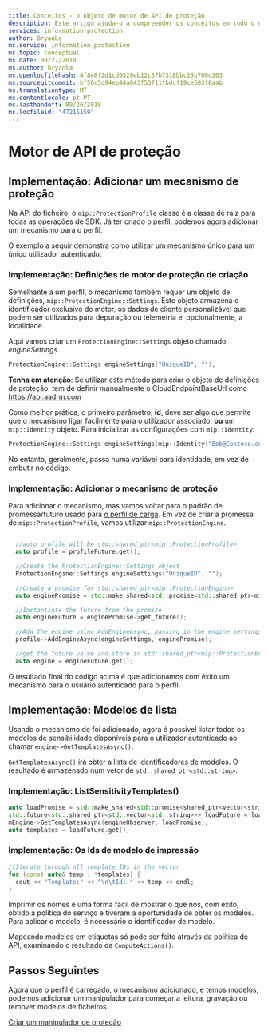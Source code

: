```yaml
---
title: Conceitos - o objeto de motor de API de proteção
description: Este artigo ajuda-o a compreender os conceitos em todo o objeto de motor de proteção, o que é criada durante a inicialização do aplicativo.
services: information-protection
author: BryanLa
ms.service: information-protection
ms.topic: conceptual
ms.date: 09/27/2018
ms.author: bryanla
ms.openlocfilehash: 4f8e8f2d1cd0328eb12c37b7318bbc15b700d303
ms.sourcegitcommit: bf58c5d94eb44a043f53711fbdcf19ce503f8aab
ms.translationtype: MT
ms.contentlocale: pt-PT
ms.lasthandoff: 09/26/2018
ms.locfileid: "47215159"
---
```

# <a name="protection-api-engine"></a>Motor de API de proteção

## <a name="implementation-add-a-protection-engine"></a>Implementação: Adicionar um mecanismo de proteção

Na API do ficheiro, o `mip::ProtectionProfile` classe é a classe de raiz para todas as operações de SDK. Já ter criado o perfil, podemos agora adicionar um mecanismo para o perfil.

O exemplo a seguir demonstra como utilizar um mecanismo único para um único utilizador autenticado.

### <a name="implementation-create-protection-engine-settings"></a>Implementação: Definições de motor de proteção de criação

Semelhante a um perfil, o mecanismo também requer um objeto de definições, `mip::ProtectionEngine::Settings`. Este objeto armazena o identificador exclusivo do motor, os dados de cliente personalizável que podem ser utilizados para depuração ou telemetria e, opcionalmente, a localidade.

Aqui vamos criar um `ProtectionEngine::Settings` objeto chamado *engineSettings*. 

```cpp
ProtectionEngine::Settings engineSettings("UniqueID", "");
```

**Tenha em atenção**: Se utilizar este método para criar o objeto de definições de proteção, tem de definir manualmente o CloudEndpointBaseUrl como https://api.aadrm.com

Como melhor prática, o primeiro parâmetro, **id**, deve ser algo que permite que o mecanismo ligar facilmente para o utilizador associado, **ou** um `mip::Identity` objeto. Para inicializar as configurações com `mip::Identity`:

```cpp
ProtectionEngine::Settings engineSettings(mip::Identity("Bob@Contoso.com", "");
```

No entanto, geralmente, passa numa variável para identidade, em vez de embutir no código.

### <a name="implementation-add-the-protection-engine"></a>Implementação: Adicionar o mecanismo de proteção

Para adicionar o mecanismo, mas vamos voltar para o padrão de promessa/futuro usado para [o perfil de carga](). Em vez de criar a promessa de `mip::ProtectionProfile`, vamos utilizar `mip::ProtectionEngine`.

```cpp

  //auto profile will be std::shared_ptr<mip::ProtectionProfile>
  auto profile = profileFuture.get();

  //Create the ProtectionEngine::Settings object
  ProtectionEngine::Settings engineSettings("UniqueID", "");

  //Create a promise for std::shared_ptr<mip::ProtectionEngine>
  auto enginePromise = std::make_shared<std::promise<std::shared_ptr<mip::ProtectionEngine>>>();

  //Instantiate the future from the promise
  auto engineFuture = enginePromise->get_future();

  //Add the engine using AddEngineAsync, passing in the engine settings and the promise
  profile->AddEngineAsync(engineSettings, enginePromise);

  //get the future value and store in std::shared_ptr<mip::ProtectionEngine>
  auto engine = engineFuture.get();
```

O resultado final do código acima é que adicionamos com êxito um mecanismo para o usuário autenticado para o perfil.

## <a name="implementation-list-templates"></a>Implementação: Modelos de lista

Usando o mecanismo de foi adicionado, agora é possível listar todos os modelos de sensibilidade disponíveis para o utilizador autenticado ao chamar `engine->GetTemplatesAsync()`. 

`GetTemplatesAsync()` irá obter a lista de identificadores de modelos. O resultado é armazenado num vetor de `std::shared_ptr<std::string>`.

### <a name="implementation-listsensitivitytemplates"></a>Implementação: ListSensitivityTemplates()

```cpp
auto loadPromise = std::make_shared<std::promise<shared_ptr<vector<string>>>>();
std::future<std::shared_ptr<std::vector<std::string>>> loadFuture = loadPromise->get_future();
mEngine->GetTemplatesAsync(engineObserver, loadPromise);
auto templates = loadFuture.get();
```

### <a name="implementation-print-the-template-ids"></a>Implementação: Os Ids de modelo de impressão

```cpp
//Iterate through all template IDs in the vector
for (const auto& temp : *templates) {
  cout << "Template:" << "\n\tId: " << temp << endl;
}
```

Imprimir os nomes é uma forma fácil de mostrar o que nós, com êxito, obtido a política do serviço e tiveram a oportunidade de obter os modelos. Para aplicar o modelo, é necessário o identificador de modelo.

Mapeando modelos em etiquetas só pode ser feito através da política de API, examinando o resultado da `ComputeActions()`.

## <a name="next-steps"></a>Passos Seguintes

Agora que o perfil é carregado, o mecanismo adicionado, e temos modelos, podemos adicionar um manipulador para começar a leitura, gravação ou remover modelos de ficheiros.

[Criar um manipulador de proteção]()